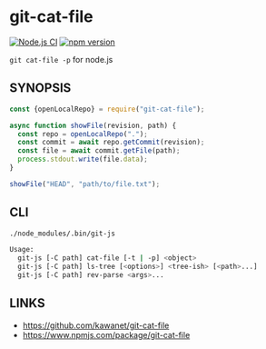 # git-cat-file

[![Node.js CI](https://github.com/kawanet/git-cat-file/workflows/Node.js%20CI/badge.svg?branch=main)](https://github.com/kawanet/git-cat-file/actions/)
[![npm version](https://img.shields.io/npm/v/git-cat-file)](https://www.npmjs.com/package/git-cat-file)

`git cat-file -p` for node.js

## SYNOPSIS

```js
const {openLocalRepo} = require("git-cat-file");

async function showFile(revision, path) {
  const repo = openLocalRepo(".");
  const commit = await repo.getCommit(revision);
  const file = await commit.getFile(path);
  process.stdout.write(file.data);
}

showFile("HEAD", "path/to/file.txt");
```

## CLI

```sh
./node_modules/.bin/git-js

Usage:
  git-js [-C path] cat-file [-t | -p] <object>
  git-js [-C path] ls-tree [<options>] <tree-ish> [<path>...]
  git-js [-C path] rev-parse <args>...
```

## LINKS

- https://github.com/kawanet/git-cat-file
- https://www.npmjs.com/package/git-cat-file
